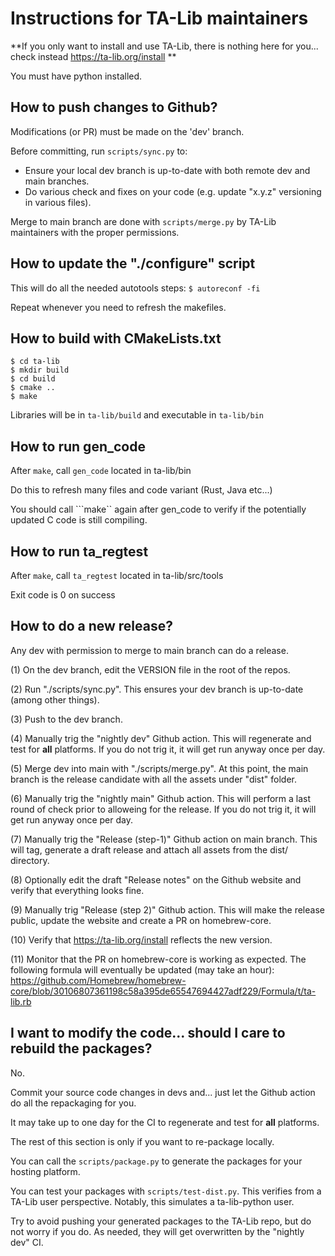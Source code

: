# Instructions for TA-Lib maintainers
**If you only want to install and use TA-Lib, there is nothing here for you... check instead https://ta-lib.org/install **

You must have python installed.

## How to push changes to Github?
Modifications (or PR) must be made on the 'dev' branch.

Before committing, run ```scripts/sync.py``` to:
 - Ensure your local dev branch is up-to-date with both remote dev and main branches.
 - Do various check and fixes on your code (e.g. update "x.y.z" versioning in various files).

Merge to main branch are done with ```scripts/merge.py``` by TA-Lib maintainers with the proper permissions.

## How to update the "./configure" script
This will do all the needed autotools steps:
```$ autoreconf -fi```

Repeat whenever you need to refresh the makefiles.

## How to build with CMakeLists.txt
```
$ cd ta-lib
$ mkdir build
$ cd build
$ cmake ..
$ make
```
Libraries will be in ```ta-lib/build``` and executable in ```ta-lib/bin```

## How to run gen_code
After ```make```, call ```gen_code``` located in ta-lib/bin

Do this to refresh many files and code variant (Rust, Java etc...)

You should call ```make`` again after gen_code to verify if the
potentially updated C code is still compiling.


## How to run ta_regtest
After ```make```, call ```ta_regtest``` located in ta-lib/src/tools

Exit code is 0 on success


## How to do a new release?

Any dev with permission to merge to main branch can do a release.

(1) On the dev branch, edit the VERSION file in the root of the repos.

(2) Run "./scripts/sync.py". This ensures your dev branch is up-to-date (among other things).

(3) Push to the dev branch.

(4) Manually trig the "nightly dev" Github action. This will regenerate and test for **all** platforms. If you do not trig it, it will get run anyway once per day.

(5) Merge dev into main with "./scripts/merge.py". At this point, the main branch is the release candidate with all the assets under "dist" folder.

(6) Manually trig the "nightly main" Github action. This will perform a last round of check prior to alloweing for the release. If you do not trig it, it will get run anyway once per day.

(7) Manually trig the "Release (step-1)" Github action on main branch. This will tag, generate a draft release and attach all assets from the dist/ directory.

(8) Optionally edit the draft "Release notes" on the Github website and verify that everything looks fine.

(9) Manually trig "Release (step 2)" Github action. This will make the release public, update the website and create a PR on homebrew-core.

(10) Verify that https://ta-lib.org/install reflects the new version.

(11) Monitor that the PR on homebrew-core is working as expected. The following formula will eventually be updated (may take an hour):
https://github.com/Homebrew/homebrew-core/blob/30106807361198c58a395de65547694427adf229/Formula/t/ta-lib.rb

## I want to modify the code... should I care to rebuild the packages?
No.

Commit your source code changes in devs and... just let the Github action do all the repackaging for you.

It may take up to one day for the CI to regenerate and test for **all** platforms.

The rest of this section is only if you want to re-package locally.

You can call the ```scripts/package.py``` to generate the packages for your hosting platform.

You can test your packages with ```scripts/test-dist.py```. This verifies from a TA-Lib user perspective. Notably, this simulates a ta-lib-python user.

Try to avoid pushing your generated packages to the TA-Lib repo, but do not worry if you do. As needed, they will get overwritten by the "nightly dev" CI.
